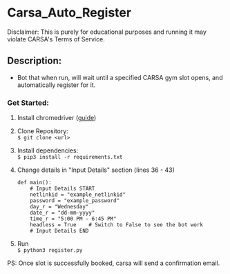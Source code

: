 # Carsa_Auto_Register
Disclaimer: This is purely for educational purposes and running it may violate CARSA's Terms of Service.

## Description:
* Bot that when run, will wait until a specified CARSA gym slot opens, and automatically register for it.

### Get Started:
1. Install chromedriver ([guide][1])

2. Clone Repository: \
	```$ git clone <url>```
3. Install dependencies: \
	```$ pip3 install -r requirements.txt```
4. Change details in "Input Details" section (lines 36 - 43)
	```
	def main():
    	# Input Details START
    	netlinkid = "example_netlinkid"
    	password = "example_password"
    	day_r = "Wednesday"
    	date_r = "dd-mm-yyyy"
    	time_r = "5:00 PM - 6:45 PM"
    	headless = True    # Switch to False to see the bot work
    	# Input Details END
	```
5. Run \
	```$ python3 register.py```
	
PS: Once slot is successfully booked, carsa will send a confirmation email.

[1]: https://www.youtube.com/watch?v=dz59GsdvUF8
